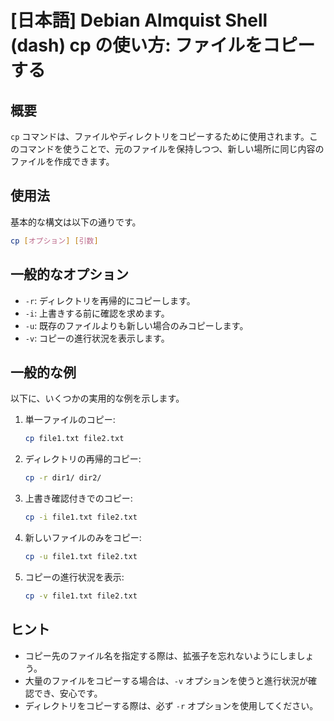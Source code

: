 # [日本語] Debian Almquist Shell (dash) cp の使い方: ファイルをコピーする

## 概要
`cp` コマンドは、ファイルやディレクトリをコピーするために使用されます。このコマンドを使うことで、元のファイルを保持しつつ、新しい場所に同じ内容のファイルを作成できます。

## 使用法
基本的な構文は以下の通りです。

```bash
cp [オプション] [引数]
```

## 一般的なオプション
- `-r`: ディレクトリを再帰的にコピーします。
- `-i`: 上書きする前に確認を求めます。
- `-u`: 既存のファイルよりも新しい場合のみコピーします。
- `-v`: コピーの進行状況を表示します。

## 一般的な例
以下に、いくつかの実用的な例を示します。

1. 単一ファイルのコピー:
   ```bash
   cp file1.txt file2.txt
   ```

2. ディレクトリの再帰的コピー:
   ```bash
   cp -r dir1/ dir2/
   ```

3. 上書き確認付きでのコピー:
   ```bash
   cp -i file1.txt file2.txt
   ```

4. 新しいファイルのみをコピー:
   ```bash
   cp -u file1.txt file2.txt
   ```

5. コピーの進行状況を表示:
   ```bash
   cp -v file1.txt file2.txt
   ```

## ヒント
- コピー先のファイル名を指定する際は、拡張子を忘れないようにしましょう。
- 大量のファイルをコピーする場合は、`-v` オプションを使うと進行状況が確認でき、安心です。
- ディレクトリをコピーする際は、必ず `-r` オプションを使用してください。